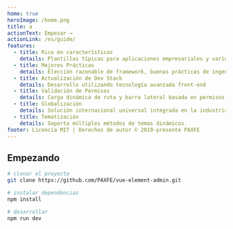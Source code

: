 ```yaml
---
home: true
heroImage: /home.png
title: a
actionText: Empezar →
actionLink: /es/guide/
features:
  - title: Rico en características
    details: Plantillas típicas para aplicaciones empresariales y varios componentes
  - title: Mejores Prácticas
    details: Elección razonable de framework, buenas prácticas de ingeniería
  - title: Actualización de Dev Stack
    details: Desarrollo utilizando tecnología avanzada front-end
  - title: Validación de Permisos
    details: Carga dinámica de ruta y barra lateral basada en permisos
  - title: Globalización
    details: Solución internacional universal integrada en la industria
  - title: Tematización
    details: Soporta múltiples métodos de temas dinámicos.
footer: Licencia MIT | Derechos de autor © 2019-presente PAXFE
---
```


## Empezando

```bash
# clonar el proyecto
git clone https://github.com/PAXFE/vue-element-admin.git

# instalar dependencias
npm install

# desarrollar
npm run dev
```
